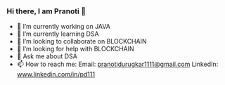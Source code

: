 ### Hi there, I am Pranoti 👋

- 🔭 I’m currently working on JAVA
- 🌱 I’m currently learning DSA
- 👯 I’m looking to collaborate on BLOCKCHAIN
- 🤔 I’m looking for help with BLOCKCHAIN
- 💬 Ask me about DSA
- 📫 How to reach me: 
   Email: pranotidurugkar1111@gmail.com
   LinkedIn: www.linkedin.com/in/pd111

